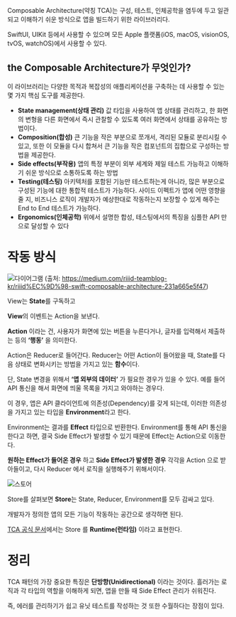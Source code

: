 Composable Architecture(약칭 TCA)는 구성, 테스트, 인체공학을 염두에 두고 일관되고 이해하기 쉬운 방식으로 앱을 빌드하기 위한 라이브러리다. 

SwiftUI, UIKit 등에서 사용할 수 있으며 모든 Apple 플랫폼(iOS, macOS, visionOS, tvOS, watchOS)에서 사용할 수 있다.
## the Composable Architecture가 무엇인가?

이 라이브러리는 다양한 목적과 복잡성의 애플리케이션을 구축하는 데 사용할 수 있는 몇 가지 핵심 도구를 제공한다.

- **State management(상태 관리)**
  값 타입을 사용하여 앱 상태를 관리하고, 한 화면의 변형을 다른 화면에서 즉시 관찰할 수 있도록 여러 화면에서 상태를 공유하는 방법이다.
- **Composition(합성)**
  큰 기능을 작은 부분으로 쪼개서, 격리된 모듈로 분리시킬 수 있고, 또한 이 모듈을 다시 합쳐서 큰 기능을 작은 컴포넌트의 집합으로 구성하는 방법을 제공한다.
- **Side effects(부작용)**
  앱의 특정 부분이 외부 세계와 제일 테스트 가능하고 이해하기 쉬운 방식으로 소통하도록 하는 방법
- **Testing(테스팅)**
  아키텍처를 포함된 기능만 테스트하는게 아니라, 많은 부분으로 구성된 기능에 대한 통합적 테스트가 가능하다.
  사이드 이펙트가 앱에 어떤 영향을 줄 지, 비즈니스 로직이 개발자가 예상한대로 작동하는지 보장할 수 있게 해주는 End to End 테스트가 가능하다.
- **Ergonomics(인체공학)**
  위에서 설명한 합성, 테스팅에서의 특징을 심플한 API 만으로 달성할 수 있다
# 작동 방식
![다이어그램](https://miro.medium.com/v2/resize:fit:640/format:webp/0*8pFhMLNtx8kYyeaJ.png)
(출처: https://medium.com/riiid-teamblog-kr/riiid%EC%9D%98-swift-composable-architecture-231a665e5f47)

View는 **State**를 구독하고

**View**의 이벤트는 Action을 보낸다.

**Action** 이라는 건, 사용자가 화면에 있는 버튼을 누른다거나, 글자를 입력해서 제출하는 등의 **‘행동’** 을 의미한다.

Action은 Reducer로 들어간다. Reducer는 어떤 Action이 들어왔을 때, State를 다음 상태로 변화시키는 방법을 가지고 있는 **함수**이다.

단, State 변경을 위해서 **‘앱 외부의 데이터’** 가 필요한 경우가 있을 수 있다. 예를 들어 API 통신을 해서 화면에 띄울 목록을 가지고 와야하는 경우다.

이 경우, 앱은 API 클라이언트에 의존성(Dependency)를 갖게 되는데, 이러한 의존성을 가지고 있는 타입을 **Environment**라고 한다.

Environment는 결과를 **Effect** 타입으로 반환한다. Environment를 통해 API 통신을 한다고 하면, 결국 Side Effect가 발생할 수 있기 때문에 Effect는 Action으로 이동한다.

**원하는 Effect가 들어온 경우** 하고 **Side Effect가 발생한 경우** 각각을 Action 으로 받아들이고, 다시 Reducer 에서 로직을 실행해주기 위해서이다.

![스토어](https://miro.medium.com/v2/resize:fit:720/format:webp/1*ypoAuV-LPiaOKBY3HqLEhA.png)

Store를 살펴보면 **Store**는 State, Reducer, Environment를 모두 감싸고 있다.

개발자가 정의한 앱의 모든 기능이 작동하는 공간으로 생각하면 된다.

[TCA 공식 문서](https://pointfreeco.github.io/swift-composable-architecture/Store/)에서는 Store 를 **Runtime(런타임)** 이라고 표현한다.
# 정리

TCA 패턴의 가장 중요한 특징은 **단방향(Unidirectional)** 이라는 것이다. 흘러가는 로직과 각 타입의 역할을 이해하게 되면, 앱을 만들 때 Side Effect 관리가 쉬워진다.

즉, 에러를 관리하기가 쉽고 유닛 테스트를 작성하는 것 또한 수월하다는 장점이 있다.